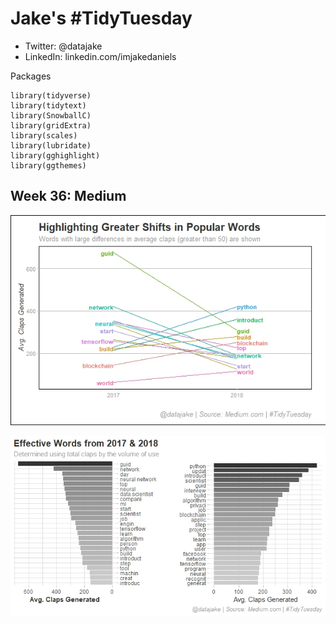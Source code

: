 # Jake's #TidyTuesday
* Twitter: @datajake
* LinkedIn: linkedin.com/imjakedaniels

Packages
```
library(tidyverse)
library(tidytext)
library(SnowballC)
library(gridExtra)
library(scales)
library(lubridate)
library(gghighlight)
library(ggthemes)
```

## Week 36: Medium
![Big Differences](https://github.com/imjakedaniels/TidyTuesday/blob/master/Week%2036%20-%20Medium/final_shifts.jpeg?raw=TRUE)

![Successful Terms](https://github.com/imjakedaniels/TidyTuesday/blob/master/Week%2036%20-%20Medium/effective_words_mixed.jpeg?raw=TRUE)
